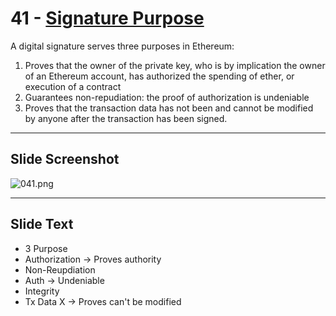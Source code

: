 # 41 - [Signature Purpose](Signature%20Purpose.md)

A digital signature serves three purposes in Ethereum: 
1. Proves that the owner of the private key, who is by implication the owner of an Ethereum account, has authorized the spending of ether, or execution of a contract 
2. Guarantees non-repudiation: the proof of authorization is undeniable
3. Proves that the transaction data has not been and cannot be modified by anyone after the transaction has been signed.

___
## Slide Screenshot
![041.png](../images/ethereum101/041.png)
___
## Slide Text
- 3 Purpose
- Authorization -> Proves authority
- Non-Reupdiation
- Auth -> Undeniable
- Integrity
- Tx Data X -> Proves can't be modified 

